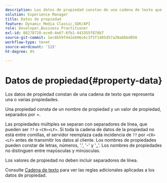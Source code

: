```yaml
---
description: Los datos de propiedad constan de una cadena de texto que representa una o varias propiedades.
solution: Experience Manager
title: Datos de propiedad
feature: Dynamic Media Classic,SDK/API
role: Developer,Business Practitioner
exl-id: 86278720-ece0-4e67-8fb1-443355f878b7
source-git-commit: 1ec8b59f442eb96c6c3f5f1405d57a38a86bd056
workflow-type: tm+mt
source-wordcount: '115'
ht-degree: 0%

---
```


# Datos de propiedad{#property-data}

Los datos de propiedad constan de una cadena de texto que representa una o varias propiedades.

Una propiedad consta de un nombre de propiedad y un valor de propiedad, separados por =.

Las propiedades múltiples se separan con separadores de línea, que pueden ser `??` o `<CR><LF>`. Si toda la cadena de datos de la propiedad no está entre comillas, el servidor reemplaza cada incidencia de `??` por `<CR><LF>` antes de transmitir los datos al cliente. Los nombres de propiedades pueden constar de letras, números, &#39;.&#39;, &#39;-&#39; y &#39;_&#39;. Los nombres de propiedades no distinguen entre mayúsculas y minúsculas.

Los valores de propiedad no deben incluir separadores de línea.

Consulte [Cadena de texto](../../../../../../is-api/image-catalog/image-serving-api-ref/c-image-catalog-reference/c-overview/c-common-data-types/r-text-string.md#reference-ae0a9e181b0e40c6bcdb43af7f481d63) para ver las reglas adicionales aplicadas a los datos de propiedad.
